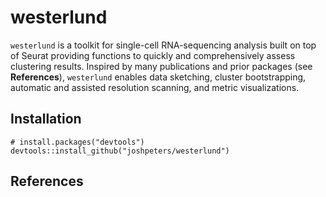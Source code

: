 
<!-- README.md is generated from README.Rmd. Please edit that file -->

# westerlund

<!-- badges: start -->
<!-- badges: end -->

`westerlund` is a toolkit for single-cell RNA-sequencing analysis built
on top of Seurat providing functions to quickly and comprehensively
assess clustering results. Inspired by many publications and prior
packages (see **References**), `westerlund` enables data sketching,
cluster bootstrapping, automatic and assisted resolution scanning, and
metric visualizations.

## Installation

    # install.packages("devtools")
    devtools::install_github("joshpeters/westerlund")

## References

